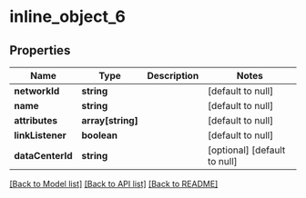 # inline_object_6

## Properties
Name | Type | Description | Notes
------------ | ------------- | ------------- | -------------
**networkId** | **string** |  | [default to null]
**name** | **string** |  | [default to null]
**attributes** | **array[string]** |  | [default to null]
**linkListener** | **boolean** |  | [default to null]
**dataCenterId** | **string** |  | [optional] [default to null]

[[Back to Model list]](../README.md#documentation-for-models) [[Back to API list]](../README.md#documentation-for-api-endpoints) [[Back to README]](../README.md)


